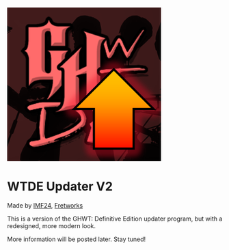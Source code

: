 ![](res/icon.png)

# WTDE Updater V2
Made by [IMF24](https://youtube.com/@IMF24), [Fretworks](https://gitgud.io/fretworks)

This is a version of the GHWT: Definitive Edition updater program, but with a redesigned, more modern look.

More information will be posted later. Stay tuned!